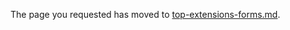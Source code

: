 

<!-- TODO:  deprecate this document by removing it.  It has been  replaced by top-extensions-style.md   -->

The page you requested has moved to [top-extensions-forms.md](top-extensions-forms.md). 
